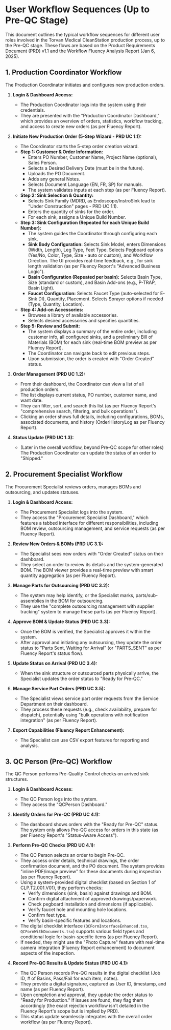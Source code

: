 # User Workflow Sequences (Up to Pre-QC Stage)

This document outlines the typical workflow sequences for different user roles involved in the Torvan Medical CleanStation production process, up to the Pre-QC stage. These flows are based on the Product Requirements Document (PRD) v1.1 and the Workflow Fluency Analysis Report (Jan 6, 2025).

## 1. Production Coordinator Workflow

The Production Coordinator initiates and configures new production orders.

1.  **Login & Dashboard Access:**
    *   The Production Coordinator logs into the system using their credentials.
    *   They are presented with the "Production Coordinator Dashboard," which provides an overview of orders, statistics, workflow tracking, and access to create new orders (as per Fluency Report).

2.  **Initiate New Production Order (5-Step Wizard - PRD UC 1.1):**
    *   The Coordinator starts the 5-step order creation wizard.
    *   **Step 1: Customer & Order Information:**
        *   Enters PO Number, Customer Name, Project Name (optional), Sales Person.
        *   Selects a Desired Delivery Date (must be in the future).
        *   Uploads the PO Document.
        *   Adds any general Notes.
        *   Selects Document Language (EN, FR, SP) for manuals.
        *   The system validates inputs at each step (as per Fluency Report).
    *   **Step 2: Sink Selection & Quantity:**
        *   Selects Sink Family (MDRD, as Endoscope/InstroSink lead to "Under Construction" pages - PRD UC 1.1).
        *   Enters the quantity of sinks for the order.
        *   For each sink, assigns a Unique Build Number.
    *   **Step 3: Sink Configuration (Repeated for each Unique Build Number):**
        *   The system guides the Coordinator through configuring each sink.
        *   **Sink Body Configuration:** Selects Sink Model, enters Dimensions (Width, Length), Leg Type, Feet Type. Selects Pegboard options (Yes/No, Color, Type, Size - auto or custom), and Workflow Direction. The UI provides real-time feedback, e.g., for sink length validation (as per Fluency Report's "Advanced Business Logic").
        *   **Basin Configuration (Repeated per basin):** Selects Basin Type, Size (standard or custom), and Basin Add-ons (e.g., P-TRAP, Basin Light).
        *   **Faucet Configuration:** Selects Faucet Type (auto-selected for E-Sink DI), Quantity, Placement. Selects Sprayer options if needed (Type, Quantity, Location).
    *   **Step 4: Add-on Accessories:**
        *   Browses a library of available accessories.
        *   Selects desired accessories and specifies quantities.
    *   **Step 5: Review and Submit:**
        *   The system displays a summary of the entire order, including customer info, all configured sinks, and a preliminary Bill of Materials (BOM) for each sink (real-time BOM preview as per Fluency Report).
        *   The Coordinator can navigate back to edit previous steps.
        *   Upon submission, the order is created with "Order Created" status.

3.  **Order Management (PRD UC 1.2):**
    *   From their dashboard, the Coordinator can view a list of all production orders.
    *   The list displays current status, PO number, customer name, and want date.
    *   They can filter, sort, and search this list (as per Fluency Report's "comprehensive search, filtering, and bulk operations").
    *   Clicking an order shows full details, including configurations, BOMs, associated documents, and history (OrderHistoryLog as per Fluency Report).

4.  **Status Update (PRD UC 1.3):**
    *   (Later in the overall workflow, beyond Pre-QC scope for other roles) The Production Coordinator can update the status of an order to "Shipped."

## 2. Procurement Specialist Workflow

The Procurement Specialist reviews orders, manages BOMs and outsourcing, and updates statuses.

1.  **Login & Dashboard Access:**
    *   The Procurement Specialist logs into the system.
    *   They access the "Procurement Specialist Dashboard," which features a tabbed interface for different responsibilities, including BOM review, outsourcing management, and service requests (as per Fluency Report).

2.  **Review New Orders & BOMs (PRD UC 3.1):**
    *   The Specialist sees new orders with "Order Created" status on their dashboard.
    *   They select an order to review its details and the system-generated BOM. The BOM viewer provides a real-time preview with smart quantity aggregation (as per Fluency Report).

3.  **Manage Parts for Outsourcing (PRD UC 3.2):**
    *   The system may help identify, or the Specialist marks, parts/sub-assemblies in the BOM for outsourcing.
    *   They use the "complete outsourcing management with supplier tracking" system to manage these parts (as per Fluency Report).

4.  **Approve BOM & Update Status (PRD UC 3.3):**
    *   Once the BOM is verified, the Specialist approves it within the system.
    *   After approval and initiating any outsourcing, they update the order status to "Parts Sent, Waiting for Arrival" (or "PARTS_SENT" as per Fluency Report's status flow).

5.  **Update Status on Arrival (PRD UC 3.4):**
    *   When the sink structure or outsourced parts physically arrive, the Specialist updates the order status to "Ready for Pre-QC."

6.  **Manage Service Part Orders (PRD UC 3.5):**
    *   The Specialist views service part order requests from the Service Department on their dashboard.
    *   They process these requests (e.g., check availability, prepare for dispatch), potentially using "bulk operations with notification integration" (as per Fluency Report).

7.  **Export Capabilities (Fluency Report Enhancement):**
    *   The Specialist can use CSV export features for reporting and analysis.

## 3. QC Person (Pre-QC) Workflow

The QC Person performs Pre-Quality Control checks on arrived sink structures.

1.  **Login & Dashboard Access:**
    *   The QC Person logs into the system.
    *   They access the "QCPerson Dashboard."

2.  **Identify Orders for Pre-QC (PRD UC 4.1):**
    *   The dashboard shows orders with the "Ready for Pre-QC" status. The system only allows Pre-QC access for orders in this state (as per Fluency Report's "Status-Aware Access").

3.  **Perform Pre-QC Checks (PRD UC 4.1):**
    *   The QC Person selects an order to begin Pre-QC.
    *   They access order details, technical drawings, the order confirmation document, and the PO document. The system provides "inline PDF/image preview" for these documents during inspection (as per Fluency Report).
    *   Using a system-provided digital checklist (based on Section 1 of CLP.T2.001.V01), they perform checks:
        *   Verify dimensions (sink, basin) against drawings and BOM.
        *   Confirm digital attachment of approved drawings/paperwork.
        *   Check pegboard installation and dimensions (if applicable).
        *   Verify faucet hole and mounting hole locations.
        *   Confirm feet type.
        *   Verify basin-specific features and locations.
    *   The digital checklist interface (`QCFormInterfaceEnhanced.tsx`, `QCFormWithDocuments.tsx`) supports various field types and conditional logic for basin-specific items (as per Fluency Report).
    *   If needed, they might use the "Photo Capture" feature with real-time camera integration (Fluency Report enhancement) to document aspects of the inspection.

4.  **Record Pre-QC Results & Update Status (PRD UC 4.1):**
    *   The QC Person records Pre-QC results in the digital checklist (Job ID, # of Basins, Pass/Fail for each item, notes).
    *   They provide a digital signature, captured as User ID, timestamp, and name (as per Fluency Report).
    *   Upon completion and approval, they update the order status to "Ready for Production." If issues are found, they flag them accordingly (the exact rejection workflow isn't detailed in the Fluency Report's scope but is implied by PRD).
    *   This status update seamlessly integrates with the overall order workflow (as per Fluency Report).
